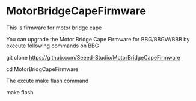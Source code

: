 # MotorBridgeCapeFirmware
This is firmware for motor bridge cape

You can upgrade the Motor Bridge Cape Firmware for BBG/BBGW/BBB by execute following commands on BBG


git clone https://github.com/Seeed-Studio/MotorBridgeCapeFirmware


cd MotorBridgCapeFirmware


The excute make flash command 


make flash

